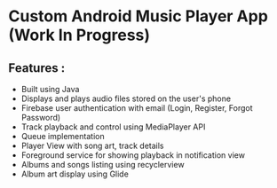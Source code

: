# Custom Android Music Player App (Work In Progress)

## Features :
- Built using Java
- Displays and plays audio files stored on the user's phone
- Firebase user authentication with email (Login, Register, Forgot Password)
- Track playback and control using MediaPlayer API
- Queue implementation
- Player View with song art, track details
- Foreground service for showing playback in notification view
- Albums and songs listing using recyclerview
- Album art display using Glide
